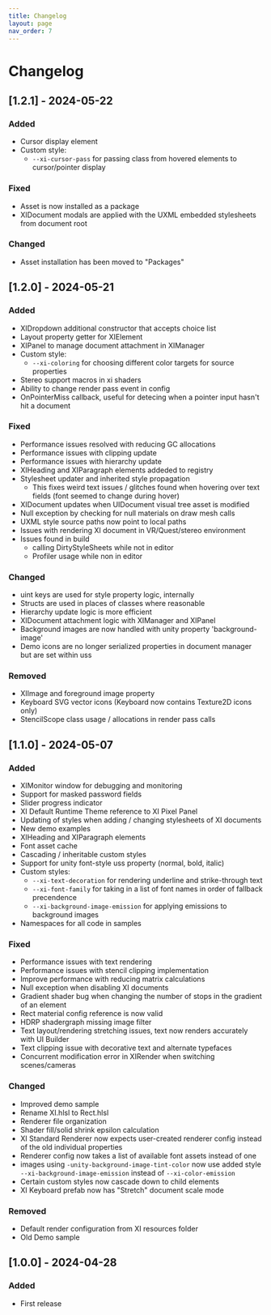 ```yaml
---
title: Changelog
layout: page
nav_order: 7
---
```


# Changelog

## [1.2.1] - 2024-05-22

### Added

- Cursor display element
- Custom style:
  - `--xi-cursor-pass` for passing class from hovered elements to cursor/pointer display

### Fixed

- Asset is now installed as a package
- XIDocument modals are applied with the UXML embedded stylesheets from document root

### Changed

- Asset installation has been moved to "Packages"

## [1.2.0] - 2024-05-21

### Added

- XIDropdown additional constructor that accepts choice list
- Layout property getter for XIElement
- XIPanel to manage document attachment in XIManager
- Custom style:
  - `--xi-coloring` for choosing different color targets for source properties
- Stereo support macros in xi shaders
- Ability to change render pass event in config
- OnPointerMiss callback, useful for detecing when a pointer input hasn't hit a document

### Fixed

- Performance issues resolved with reducing GC allocations
- Performance issues with clipping update
- Performance issues with hierarchy update
- XIHeading and XIParagraph elements addeded to registry
- Stylesheet updater and inherited style propagation
  - This fixes weird text issues / glitches found when hovering over text fields (font seemed to change during hover)
- XIDocument updates when UIDocument visual tree asset is modified
- Null exception by checking for null materials on draw mesh calls
- UXML style source paths now point to local paths
- Issues with rendering XI document in VR/Quest/stereo environment
- Issues found in build
  - calling DirtyStyleSheets while not in editor
  - Profiler usage while non in editor

### Changed

- uint keys are used for style property logic, internally
- Structs are used in places of classes where reasonable
- Hierarchy update logic is more efficient
- XIDocument attachment logic with XIManager and XIPanel
- Background images are now handled with unity property 'background-image'
- Demo icons are no longer serialized properties in document manager but are set within uss

### Removed

- XIImage and foreground image property
- Keyboard SVG vector icons (Keyboard now contains Texture2D icons only)
- StencilScope class usage / allocations in render pass calls

## [1.1.0] - 2024-05-07

### Added

- XIMonitor window for debugging and monitoring
- Support for masked password fields
- Slider progress indicator
- XI Default Runtime Theme reference to XI Pixel Panel
- Updating of styles when adding / changing stylesheets of XI documents
- New demo examples
- XIHeading and XIParagraph elements
- Font asset cache
- Cascading / inheritable custom styles
- Support for unity font-style uss property (normal, bold, italic)
- Custom styles:
  - `--xi-text-decoration` for rendering underline and strike-through text
  - `--xi-font-family` for taking in a list of font names in order of fallback precendence
  - `--xi-background-image-emission` for applying emissions to background images
- Namespaces for all code in samples

### Fixed

- Performance issues with text rendering
- Performance issues with stencil clipping implementation
- Improve performance with reducing matrix calculations
- Null exception when disabling XI documents
- Gradient shader bug when changing the number of stops in the gradient of an element
- Rect material config reference is now valid
- HDRP shadergraph missing image filter
- Text layout/rendering stretching issues, text now renders accurately with UI Builder
- Text clipping issue with decorative text and alternate typefaces
- Concurrent modification error in XIRender when switching scenes/cameras

### Changed

- Improved demo sample
- Rename XI.hlsl to Rect.hlsl
- Renderer file organization
- Shader fill/solid shrink epsilon calculation
- XI Standard Renderer now expects user-created renderer config instead of the old individual properties
- Renderer config now takes a list of available font assets instead of one
- images using `-unity-background-image-tint-color` now use added style `--xi-background-image-emission` instead of `--xi-color-emission`
- Certain custom styles now cascade down to child elements
- XI Keyboard prefab now has "Stretch" document scale mode

### Removed

- Default render configuration from XI resources folder
- Old Demo sample

## [1.0.0] - 2024-04-28

### Added

- First release
